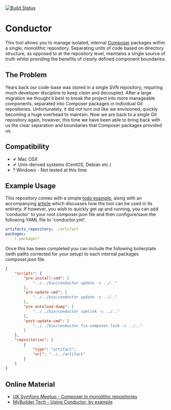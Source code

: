 [![Build Status](https://secure.travis-ci.org/mybuilder/conductor.svg?branch=master)](http://travis-ci.org/mybuilder/conductor)

Conductor
========

This tool allows you to manage isolated, internal [Composer](https://getcomposer.org/) packages within a single, monolithic repository.
Separating units of code based on directory structure, as opposed to at the repository level, maintains a single source of truth whilst providing the benefits of clearly defined component boundaries.

The Problem
-----------

Years back our code-base was stored in a single SVN repository, requiring much developer discipline to keep clean and decoupled.
After a large migration we thought it best to break the project into more manageable components, separated into Composer packages in individual Git repositories.
Unfortunately, it did not turn out like we envisioned, quickly becoming a huge overhead to maintain.
Now we are back to a single Git repository again, however, this time we have been able to bring back with us the clear separation and boundaries that Composer packages provided us.

Compatibility
-------------

- ✔ Mac OSX
- ✔ Unix-derived systems (CentOS, Debian etc.)
- ? Windows - Not tested at this time

Example Usage
-------------

This repository comes with a simple [todo example](examples/todo/), along with an accompanying [article]() which discusses how the tool can be used in its entirety.
If however, you wish to quickly get up and running, you can add 'conductor' to your root composer.json file and then configure/save the following YAML file to 'conductor.yml'.

``` yaml
artifacts_repository: ./artifact
packages:
    - package/*
```

Once this has been completed you can include the following boilerplate (with paths corrected for your setup) to each internal packages composer.json file.

``` json
{
    "scripts": {
        "pre-install-cmd": [
            "../../bin/conductor update -c ../.."
        ],
        "pre-update-cmd": [
            "../../bin/conductor update -c ../.."
        ],
        "pre-autoload-dump": [
            "../../bin/conductor symlink -c ../.."
        ],
        "post-update-cmd": [
            "../../bin/conductor fix-composer-lock -c ../.."
        ]
    },
    "repositories": [
        {
            "type": "artifact",
            "url": "../../artifact"
        }
    ]
}
```

Online Material
---------------

- [UK Symfony Meetup - Composer in monolithic repositories](http://www.meetup.com/symfony/events/192889222/)
- [MyBuilder Tech - Using Conductor, by example]()
